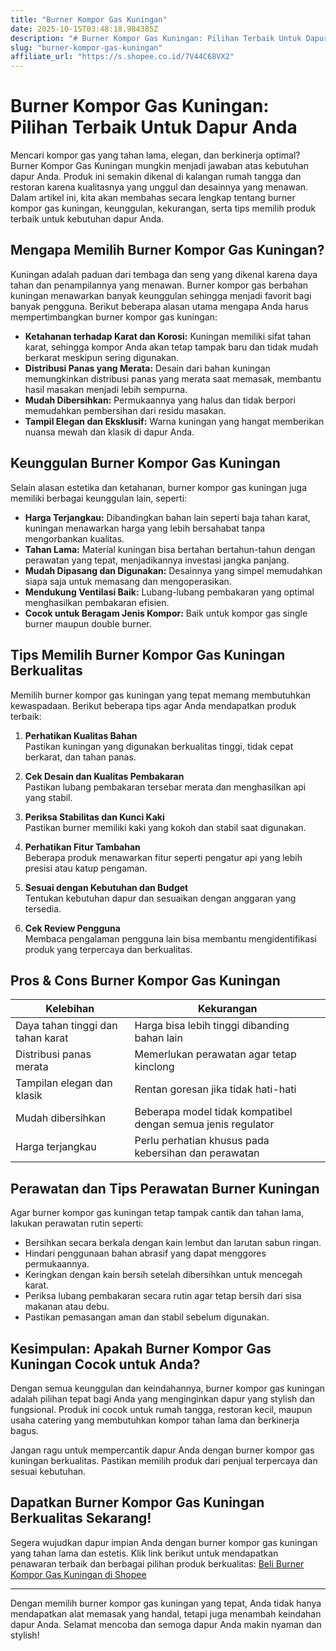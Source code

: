 ```yaml
---
title: "Burner Kompor Gas Kuningan"
date: 2025-10-15T03:48:18.984385Z
description: "# Burner Kompor Gas Kuningan: Pilihan Terbaik Untuk Dapur Anda..."
slug: "burner-kompor-gas-kuningan"
affiliate_url: "https://s.shopee.co.id/7V44C68VX2"
---
```

# Burner Kompor Gas Kuningan: Pilihan Terbaik Untuk Dapur Anda

Mencari kompor gas yang tahan lama, elegan, dan berkinerja optimal? Burner Kompor Gas Kuningan mungkin menjadi jawaban atas kebutuhan dapur Anda. Produk ini semakin dikenal di kalangan rumah tangga dan restoran karena kualitasnya yang unggul dan desainnya yang menawan. Dalam artikel ini, kita akan membahas secara lengkap tentang burner kompor gas kuningan, keunggulan, kekurangan, serta tips memilih produk terbaik untuk kebutuhan dapur Anda.

## Mengapa Memilih Burner Kompor Gas Kuningan?

Kuningan adalah paduan dari tembaga dan seng yang dikenal karena daya tahan dan penampilannya yang menawan. Burner kompor gas berbahan kuningan menawarkan banyak keunggulan sehingga menjadi favorit bagi banyak pengguna. Berikut beberapa alasan utama mengapa Anda harus mempertimbangkan burner kompor gas kuningan:

- **Ketahanan terhadap Karat dan Korosi:** Kuningan memiliki sifat tahan karat, sehingga kompor Anda akan tetap tampak baru dan tidak mudah berkarat meskipun sering digunakan.
- **Distribusi Panas yang Merata:** Desain dari bahan kuningan memungkinkan distribusi panas yang merata saat memasak, membantu hasil masakan menjadi lebih sempurna.
- **Mudah Dibersihkan:** Permukaannya yang halus dan tidak berpori memudahkan pembersihan dari residu masakan.
- **Tampil Elegan dan Eksklusif:** Warna kuningan yang hangat memberikan nuansa mewah dan klasik di dapur Anda.

## Keunggulan Burner Kompor Gas Kuningan

Selain alasan estetika dan ketahanan, burner kompor gas kuningan juga memiliki berbagai keunggulan lain, seperti:

- **Harga Terjangkau:** Dibandingkan bahan lain seperti baja tahan karat, kuningan menawarkan harga yang lebih bersahabat tanpa mengorbankan kualitas.
- **Tahan Lama:** Material kuningan bisa bertahan bertahun-tahun dengan perawatan yang tepat, menjadikannya investasi jangka panjang.
- **Mudah Dipasang dan Digunakan:** Desainnya yang simpel memudahkan siapa saja untuk memasang dan mengoperasikan.
- **Mendukung Ventilasi Baik:** Lubang-lubang pembakaran yang optimal menghasilkan pembakaran efisien.
- **Cocok untuk Beragam Jenis Kompor:** Baik untuk kompor gas single burner maupun double burner.

## Tips Memilih Burner Kompor Gas Kuningan Berkualitas

Memilih burner kompor gas kuningan yang tepat memang membutuhkan kewaspadaan. Berikut beberapa tips agar Anda mendapatkan produk terbaik:

1. **Perhatikan Kualitas Bahan**  
   Pastikan kuningan yang digunakan berkualitas tinggi, tidak cepat berkarat, dan tahan panas.

2. **Cek Desain dan Kualitas Pembakaran**  
   Pastikan lubang pembakaran tersebar merata dan menghasilkan api yang stabil.

3. **Periksa Stabilitas dan Kunci Kaki**  
   Pastikan burner memiliki kaki yang kokoh dan stabil saat digunakan.

4. **Perhatikan Fitur Tambahan**  
   Beberapa produk menawarkan fitur seperti pengatur api yang lebih presisi atau katup pengaman.

5. **Sesuai dengan Kebutuhan dan Budget**  
   Tentukan kebutuhan dapur dan sesuaikan dengan anggaran yang tersedia.

6. **Cek Review Pengguna**  
   Membaca pengalaman pengguna lain bisa membantu mengidentifikasi produk yang terpercaya dan berkualitas.

## Pros & Cons Burner Kompor Gas Kuningan

| **Kelebihan**                            | **Kekurangan**                              |
|------------------------------------------|--------------------------------------------|
| Daya tahan tinggi dan tahan karat      | Harga bisa lebih tinggi dibanding bahan lain|
| Distribusi panas merata                  | Memerlukan perawatan agar tetap kinclong |
| Tampilan elegan dan klasik              | Rentan goresan jika tidak hati-hati     |
| Mudah dibersihkan                      | Beberapa model tidak kompatibel dengan semua jenis regulator |
| Harga terjangkau                         | Perlu perhatian khusus pada kebersihan dan perawatan |

## Perawatan dan Tips Perawatan Burner Kuningan

Agar burner kompor gas kuningan tetap tampak cantik dan tahan lama, lakukan perawatan rutin seperti:

- Bersihkan secara berkala dengan kain lembut dan larutan sabun ringan.
- Hindari penggunaan bahan abrasif yang dapat menggores permukaannya.
- Keringkan dengan kain bersih setelah dibersihkan untuk mencegah karat.
- Periksa lubang pembakaran secara rutin agar tetap bersih dari sisa makanan atau debu.
- Pastikan pemasangan aman dan stabil sebelum digunakan.

## Kesimpulan: Apakah Burner Kompor Gas Kuningan Cocok untuk Anda?

Dengan semua keunggulan dan keindahannya, burner kompor gas kuningan adalah pilihan tepat bagi Anda yang menginginkan dapur yang stylish dan fungsional. Produk ini cocok untuk rumah tangga, restoran kecil, maupun usaha catering yang membutuhkan kompor tahan lama dan berkinerja bagus.

Jangan ragu untuk mempercantik dapur Anda dengan burner kompor gas kuningan berkualitas. Pastikan memilih produk dari penjual terpercaya dan sesuai kebutuhan.

## Dapatkan Burner Kompor Gas Kuningan Berkualitas Sekarang!

Segera wujudkan dapur impian Anda dengan burner kompor gas kuningan yang tahan lama dan estetis. Klik link berikut untuk mendapatkan penawaran terbaik dan berbagai pilihan produk berkualitas: [Beli Burner Kompor Gas Kuningan di Shopee](https://s.shopee.co.id/7V44C68VX2)

---

Dengan memilih burner kompor gas kuningan yang tepat, Anda tidak hanya mendapatkan alat memasak yang handal, tetapi juga menambah keindahan dapur Anda. Selamat mencoba dan semoga dapur Anda makin nyaman dan stylish!